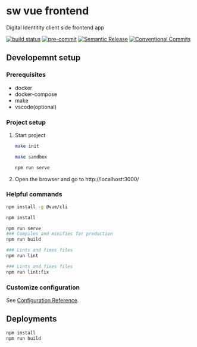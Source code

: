 # sw vue frontend

Digital Identitity client side frontend app

[![build status](https://github.com/vveliev/sf-web-vue/actions/workflows/pipeline.yml/badge.svg)](https://github.com/vveliev/sf-web-vue/actions/workflows/pipeline.yml)
[![pre-commit](https://img.shields.io/badge/pre--commit-enabled-brightgreen?logo=pre-commit&logoColor=white)](https://github.com/pre-commit/pre-commit)
[![Semantic Release](https://img.shields.io/badge/%20%20%F0%9F%93%A6%F0%9F%9A%80-semantic--release-e10079.svg)](https://github.com/semantic-release/semantic-release)
[![Conventional Commits](https://img.shields.io/badge/Conventional%20Commits-1.0.0-%23FE5196?logo=conventionalcommits&logoColor=white)](https://conventionalcommits.org)


## Developemnt setup

### Prerequisites

- docker
- docker-compose
- make
- vscode(optional)


### Project setup

1. Start project
    ```bash
    make init

    make sandbox

    npm run serve
    ```
2. Open the browser and go to http://localhost:3000/

### Helpful commands

```bash
npm install -g @vue/cli

npm install

npm run serve
### Compiles and minifies for production
npm run build

### Lints and fixes files
npm run lint

### Lints and fixes files
npm run lint:fix
```

### Customize configuration

See [Configuration Reference](https://cli.vuejs.org/config/).

## Deployments

```bash
npm install
npm run build
```
